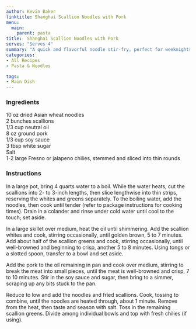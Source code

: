 ```yaml
---
author: Kevin Baker
linktitle: Shanghai Scallion Noodles with Pork
menu:
  main:
    parent: pasta
title:  Shanghai Scallion Noodles with Pork
serves: "Serves 4"
summary: "A quick and flavorful noodle stir-fry, perfect for weeknights."
categories:
- All Recipes
- Pasta & Noodles

tags: 
- Main Dish
---
```

### Ingredients

<div class="ingredient-list">

10 oz dried Asian wheat noodles   
2 bunches scallions  
1/3 cup neutral oil   
8 oz ground pork   
1/3 cup soy sauce   
3 tbsp white sugar  
Salt  
1-2 large Fresno or jalapeno chilies, stemmed and sliced into thin rounds  

</div>

### Instructions
In a large pot, bring 4 quarts water to a boil. While the water heats, cut the scallions into 2- to 3-inch lengths, then slice lengthwise into thin strips, reserving the whites and greens separately. To the boiling water, add the noodles, then cook until tender (refer to package instructions for cooking times). Drain in a colander and rinse under cold water until cool to the touch; set aside.

In a large skillet over medium, heat the oil until shimmering. Add the scallion whites and cook, stirring occasionally, until golden brown, 5 to 7 minutes. Add about half of the scallion greens and cook, stirring occasionally, until well-browned and beginning to crisp, another 5 to 8 minutes. Using tongs or a slotted spoon, transfer to a bowl and set aside.

Add the pork to the oil remaining in pan and cook over medium, stirring to break the meat into small pieces, until the meat is well-browned and crisp, 7 to 10 minutes. Stir in the soy sauce and sugar, then bring to a simmer, scraping up any bits stuck to the pan.

Reduce to low and add the noodles and fried scallions. Cook, tossing to combine, until the noodles are heated through, about 1 minute. Remove from the heat, then taste and season with salt. Toss in the remaining scallion greens. Divide among individual bowls and top with fresh chilies (if using).